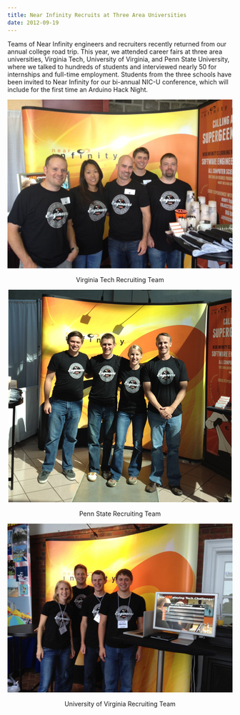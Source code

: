 ```yaml
---
title: Near Infinity Recruits at Three Area Universities
date: 2012-09-19
---
```

Teams of Near Infinity engineers and recruiters recently returned from our annual college road trip. This year, we attended career fairs at three area universities, Virginia Tech, University of Virginia, and Penn State University, where we talked to hundreds of students and interviewed nearly 50 for internships and full-time employment. Students from the three schools have been invited to Near Infinity for our bi-annual NIC-U conference, which will include for the first time an Arduino Hack Night.

<div style='text-align: center;'>
  <img src="/news/assets/vt-recruiting-team-2012.jpg" alt="VT Recruiting Team" />
  <p>Virginia Tech Recruiting Team</p>

  <img src="/news/assets/psu-recruiting-team-2012.jpg" alt="PSU Recruiting Team" />
  <p>Penn State Recruiting Team</p>

  <img src="/news/assets/uva-recruiting-team-2012.jpg" alt="UVA Recruiting Team" />
  <p>University of Virginia Recruiting Team</p>
</div>